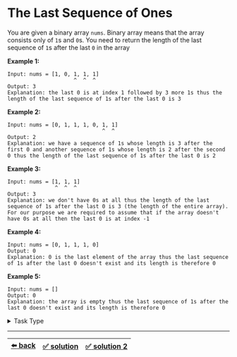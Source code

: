 # The Last Sequence of Ones

You are given a binary array `nums`. Binary array means that the array consists only of `1`s and `0`s. You need to return the length of the last sequence of `1`s after the last `0` in the array

__Example 1:__

```
Input: nums = [1, 0, 1, 1, 1]
                     ^  ^  ^
Output: 3
Explanation: the last 0 is at index 1 followed by 3 more 1s thus the length of the last sequence of 1s after the last 0 is 3
```

__Example 2:__

```
Input: nums = [0, 1, 1, 1, 0, 1, 1]
                              ^  ^
Output: 2
Explanation: we have a sequence of 1s whose length is 3 after the first 0 and another sequence of 1s whose length is 2 after the second 0 thus the length of the last sequence of 1s after the last 0 is 2
```

__Example 3:__

```
Input: nums = [1, 1, 1]
               ^  ^  ^
Output: 3
Explanation: we don't have 0s at all thus the length of the last sequence of 1s after the last 0 is 3 (the length of the entire array). For our purpose we are required to assume that if the array doesn't have 0s at all then the last 0 is at index -1
```

__Example 4:__

```
Input: nums = [0, 1, 1, 1, 0]
Output: 0
Explanation: 0 is the last element of the array thus the last sequence of 1s after the last 0 doesn't exist and its length is therefore 0
```

__Example 5:__

```
Input: nums = []
Output: 0
Explanation: the array is empty thus the last sequence of 1s after the last 0 doesn't exist and its length is therefore 0
```

<details>

<summary>Task Type</summary>

- __`Array and Counter`__
  <details>

  <summary><i><b><code>Iterate an array keeping one or more counters</code></b></i></summary>

    The Approach is that we iterate an array and keep one or more counters. Read on to learn more

    __Note:__ a "counter" is a variable that holds some number which we are going to increase, decrease or change in some other way per iteration

    __Note:__ and if we say "reset a counter" it means assign to a counter the value that it had before we started iterating the array

    __Note:__ when we say "keep a counter" while iterating an array it means you iterate an array and on some or all iterations you update or reset the counter. Sometimes you merely increment or decrement the counter and sometimes (if the logic of the task is complex) you may assign some cleverly calculated value to the counter per iteration (the current value of the counter itself may be used to calculate its new value of course) and other times you may want to reset the counter back to its initital value it had before we started iterating the array

    In order to solve this Task we need to create a counter then initialize it to `0` and then iterate the array applying the following logic: if we encounter a `1` in the array then we increment the counter and if we encounter a `0` in the array then we reset the counter back to its initial value of `0`. Thus at the end of the iteration of the entire array the counter will hold the length of the last sequence of `1`s after the last `0`

  </details>

---

- __`Array and Counter`__ + __`One Pointer One Array`__
  <details>

  <summary><i><b><code>Iterate an array incrementing and decrementing one or more counters</code></b></i> + <i><b><code>Iterate an array in reverse</code></b></i></summary>

    Another way we can solve this Task is if we apply the _`Iterate an array in reverse`_ Approach in addition to the _`Iterate an array incrementing and decrementing one or more counters`_ Approach. If we iterate the array in reverse then we can solve the Task via the simplest manipulations to the counter, that is by merely incrementing and decrementing the counter but never having to reset the counter or anything. All we need to do is iterate the array in reverse incrementing the counter if we come across a `1` in the array and stop iterating the array either if we come across a `0` in the array or if we reach the end of the array ([solution 2](./solution-2.js))

  </details>

</details>

---

| [:arrow_left: back](../README.md) | [:white_check_mark: solution](./solution.js) | [:white_check_mark: solution 2](./solution-2.js) |
| :---: | :---: | :---: |
